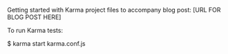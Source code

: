 Getting started with Karma project files to accompany blog post:
[URL FOR BLOG POST HERE]

To run Karma tests:

$ karma start karma.conf.js
